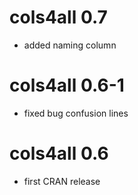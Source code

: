# cols4all 0.7
- added naming column

# cols4all 0.6-1
- fixed bug confusion lines

# cols4all 0.6
- first CRAN release
